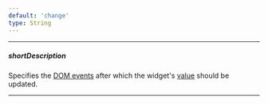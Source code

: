 ```yaml
---
default: 'change'
type: String
---
```

---
##### shortDescription
Specifies the [DOM events](https://en.wikipedia.org/wiki/DOM_events) after which the widget's [value](/api-reference/10%20UI%20Widgets/DataExpressionMixin/1%20Configuration/value.md '{basewidgetpath}/Configuration/#value') should be updated.

---
